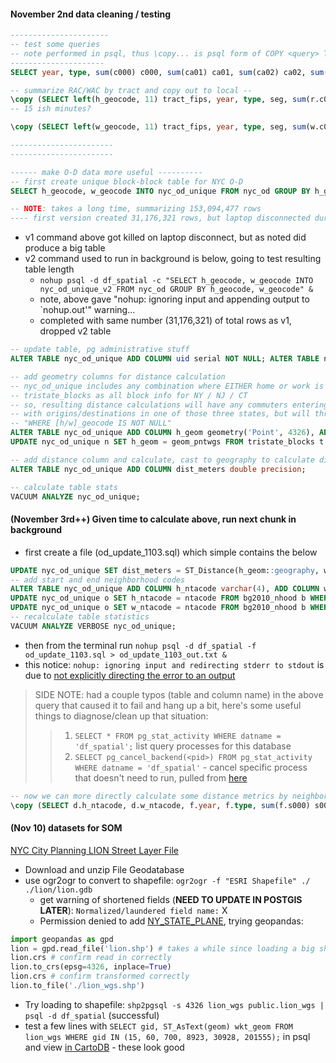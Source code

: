 #### November 2nd data cleaning / testing

```SQL
----------------------
-- test some queries
-- note performed in psql, thus \copy... is psql form of COPY <query> TO <file>
---------------------
SELECT year, type, sum(c000) c000, sum(ca01) ca01, sum(ca02) ca02, sum(ca03) ca03 FROM nyc_rac r WHERE type IN ('JT03', 'JT05') AND r.seg = 'S000' GROUP BY year, type ORDER BY type, year;

-- summarize RAC/WAC by tract and copy out to local --
\copy (SELECT left(h_geocode, 11) tract_fips, year, type, seg, sum(r.c000) c000, sum(r.ca01) ca01, sum(r.ca02) ca02, sum(r.ca03) ca03, sum(r.ce01) ce01, sum(r.ce02) ce02, sum(r.ce03) ce03, sum(r.cns01) cns01, sum(r.cns02) cns02, sum(r.cns03) cns03, sum(r.cns04) cns04, sum(r.cns05) cns05, sum(r.cns06) cns06, sum(r.cns07) cns07, sum(r.cns08) cns08, sum(r.cns09) cns09, sum(r.cns10) cns10, sum(r.cns11) cns11, sum(r.cns12) cns12, sum(r.cns13) cns13, sum(r.cns14) cns14, sum(r.cns15) cns15, sum(r.cns16) cns16, sum(r.cns17) cns17, sum(r.cns18) cns18, sum(r.cns19) cns19, sum(r.cns20) cns20, sum(r.cr01) cr01, sum(r.cr02) cr02, sum(r.cr03) cr03, sum(r.cr04) cr04, sum(r.cr05) cr05, sum(r.cr07) cr07, sum(r.ct01) ct01, sum(r.ct02) ct02, sum(r.cd01) cd01, sum(r.cd02) cd02, sum(r.cd03) cd03, sum(r.cd04) cd04, sum(r.cs01) cs01, sum(r.cs02) cs02 FROM nyc_rac r GROUP BY tract_fips, year, type, seg ORDER BY type, seg, year, tract_fips) TO './tract_rac_nyc.csv' CSV HEADER
-- 15 ish minutes?

\copy (SELECT left(w_geocode, 11) tract_fips, year, type, seg, sum(w.c000) c000, sum(w.ca01) ca01, sum(w.ca02) ca02, sum(w.ca03) ca03, sum(w.ce01) ce01, sum(w.ce02) ce02, sum(w.ce03) ce03, sum(w.cns01) cns01, sum(w.cns02) cns02, sum(w.cns03) cns03, sum(w.cns04) cns04, sum(w.cns05) cns05, sum(w.cns06) cns06, sum(w.cns07) cns07, sum(w.cns08) cns08, sum(w.cns09) cns09, sum(w.cns10) cns10, sum(w.cns11) cns11, sum(w.cns12) cns12, sum(w.cns13) cns13, sum(w.cns14) cns14, sum(w.cns15) cns15, sum(w.cns16) cns16, sum(w.cns17) cns17, sum(w.cns18) cns18, sum(w.cns19) cns19, sum(w.cns20) cns20, sum(w.cr01) cr01, sum(w.cr02) cr02, sum(w.cr03) cr03, sum(w.cr04) cr04, sum(w.cr05) cr05, sum(w.cr07) cr07, sum(w.ct01) ct01, sum(w.ct02) ct02, sum(w.cd01) cd01, sum(w.cd02) cd02, sum(w.cd03) cd03, sum(w.cd04) cd04, sum(w.cs01) cs01, sum(w.cs02) cs02, sum(w.cfa01) cfa01, sum(w.cfa02) cfa02, sum(w.cfa03) cfa03, sum(w.cfa04) cfa04, sum(w.cfa05) cfa05, sum(w.cfs01) cfs01, sum(w.cfs02) cfs02, sum(w.cfs03) cfs03, sum(w.cfs04) cfs04, sum(w.cfs05) cfs05 FROM nyc_wac w GROUP BY tract_fips, year, type, seg ORDER BY type, seg, year, tract_fips) TO './tract_wac_nyc.csv' CSV HEADER

-----------------------
-----------------------

------ make O-D data more useful ----------
-- first create unique block-block table for NYC O-D
SELECT h_geocode, w_geocode INTO nyc_od_unique FROM nyc_od GROUP BY h_geocode, w_geocode;

-- NOTE: takes a long time, summarizing 153,094,477 rows
---- first version created 31,176,321 rows, but laptop disconnected during process so runing a 2nd version to confirm...
```
+ v1 command above got killed on laptop disconnect, but as noted did produce a big table
+ v2 command used to run in background is below, going to test resulting table length
  * `nohup psql -d df_spatial -c "SELECT h_geocode, w_geocode INTO nyc_od_unique_v2 FROM nyc_od GROUP BY h_geocode, w_geocode" &`
  * note, above gave "nohup: ignoring input and appending output to `nohup.out'" warning...
  * completed with same number (31,176,321) of total rows as v1, dropped v2 table

```SQL
-- update table, pg administrative stuff
ALTER TABLE nyc_od_unique ADD COLUMN uid serial NOT NULL; ALTER TABLE nyc_od_unique ADD PRIMARY KEY (uid); CREATE INDEX ON nyc_od_unique (h_geocode); CREATE INDEX ON nyc_od_unique (w_geocode);

-- add geometry columns for distance calculation
-- nyc_od_unique includes any combination where EITHER home or work is in NYC
-- tristate_blocks as all block info for NY / NJ / CT
-- so, resulting distance calculations will have any commuters entering / leaving NYC 
-- with origins/destinations in one of those three states, but will throw an error if do not include 
-- "WHERE [h/w]_geocode IS NOT NULL"
ALTER TABLE nyc_od_unique ADD COLUMN h_geom geometry('Point', 4326), ADD COLUMN w_geom geometry('Point', 4326);
UPDATE nyc_od_unique n SET h_geom = geom_pntwgs FROM tristate_blocks t WHERE n.h_geocode = t.geoid10; UPDATE nyc_od_unique n SET w_geom = geom_pntwgs FROM tristate_blocks t WHERE n.w_geocode = t.geoid10;

-- add distance column and calculate, cast to geography to calculate distance on spheroid
ALTER TABLE nyc_od_unique ADD COLUMN dist_meters double precision; 

-- calculate table stats
VACUUM ANALYZE nyc_od_unique;
```

#### (November 3rd++) Given time to calculate above, run next chunk in background
+ first create a file (od_update_1103.sql) which simple contains the below
```SQL
UPDATE nyc_od_unique SET dist_meters = ST_Distance(h_geom::geography, w_geom::geography) WHERE h_geom IS NOT NULL AND w_geom IS NOT NULL;
-- add start and end neighborhood codes
ALTER TABLE nyc_od_unique ADD COLUMN h_ntacode varchar(4), ADD COLUMN w_ntacode varchar(4);
UPDATE nyc_od_unique o SET h_ntacode = ntacode FROM bg2010_nhood b WHERE left(o.h_geocode, 12) = b.geoid;
UPDATE nyc_od_unique o SET w_ntacode = ntacode FROM bg2010_nhood b WHERE left(o.w_geocode, 12) = b.geoid;
-- recalculate table statistics
VACUUM ANALYZE VERBOSE nyc_od_unique;
```
+ then from the terminal run
`nohup psql -d df_spatial -f od_update_1103.sql > od_update_1103_out.txt &`
+ this notice: `nohup: ignoring input and redirecting stderr to stdout` is due to [not explicitly directing the error to an output](http://unix.stackexchange.com/questions/105840/nohup-ignoring-input-and-redirecting-stderr-to-stdout)

> SIDE NOTE: had a couple typos (table and column name) in the above query that caused it to fail and hang up a bit, here's some useful things to diagnose/clean up that situation:
>> 1. `SELECT * FROM pg_stat_activity WHERE datname = 'df_spatial';` list query processes for this database
>> 2. `SELECT pg_cancel_backend(<pid>) FROM pg_stat_activity WHERE datname = 'df_spatial'` - cancel specific process that doesn't need to run, pulled from [here](http://www.postgresql.org/docs/9.2/static/functions-admin.html)

```SQL
-- now we can more directly calculate some distance metrics by neighborhood --
\copy (SELECT d.h_ntacode, d.w_ntacode, f.year, f.type, sum(f.s000) s000, sum(f.sa01) sa01, sum(f.sa02) sa02, sum(f.sa03) sa03, sum(f.se01) se01, sum(f.se02) se02, sum(f.se03) se03, sum(f.si01) si01, sum(f.si02) si02, sum(f.si03) si03 FROM nyc_od f JOIN nyc_od_unique d ON f.h_geocode = d.h_geocode AND f.w_geocode = d.geocode GROUP BY d.h_ntacode, d.w_ntacode, f.year, f.type ORDER BY f.year, d.h_ntacode, d.w_ntacode, f.type) TO './nyc_nhood_od.csv' CSV HEADER

```

#### (Nov 10) datasets for SOM 
[NYC City Planning LION Street Layer File](http://www.nyc.gov/html/dcp/html/bytes/dwnlion.shtml)
+ Download and unzip File Geodatabase
+ use ogr2ogr to convert to shapefile: `ogr2ogr -f "ESRI Shapefile" ./ ./lion/lion.gdb`
  * get warning of shortened fields (**NEED TO UPDATE IN POSTGIS LATER**): `Normalized/laundered field name:` X
  * Permission denied to add [NY_STATE_PLANE](http://spatialreference.org/ref/esri/102718/postgis/), trying geopandas:
```Python
import geopandas as gpd
lion = gpd.read_file('lion.shp') # takes a while since loading a big shapefile
lion.crs # confirm read in correctly
lion.to_crs(epsg=4326, inplace=True)
lion.crs # confirm transformed correctly
lion.to_file('./lion_wgs.shp')
```
+ Try loading to shapefile: `shp2pgsql -s 4326 lion_wgs public.lion_wgs | psql -d df_spatial` (successful)
+ test a few lines with `SELECT gid, ST_AsText(geom) wkt_geom FROM lion_wgs WHERE gid IN (15, 60, 700, 8923, 30928, 201555);` in psql and view [in CartoDB](http://bit.ly/1MVom9s) - these look good
